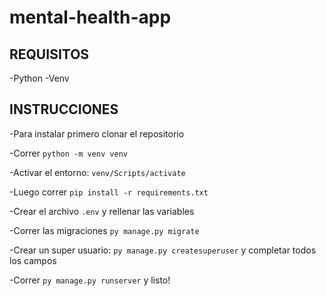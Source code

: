 # mental-health-app

## REQUISITOS

-Python
-Venv


## INSTRUCCIONES

-Para instalar primero clonar el repositorio

-Correr ``python -m venv venv``

-Activar el entorno: ``venv/Scripts/activate``

-Luego correr ``pip install -r requirements.txt``

-Crear el archivo ``.env`` y rellenar las variables

-Correr las migraciones ``py manage.py migrate``

-Crear un super usuario: ``py manage.py createsuperuser`` y completar todos los campos

-Correr ``py manage.py runserver`` y listo!